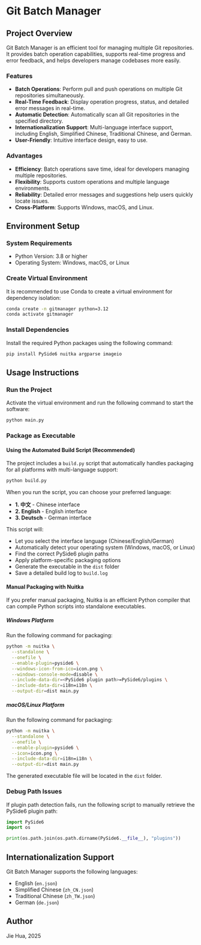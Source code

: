 # Git Batch Manager

## Project Overview
Git Batch Manager is an efficient tool for managing multiple Git repositories. It provides batch operation capabilities, supports real-time progress and error feedback, and helps developers manage codebases more easily.

### Features
- **Batch Operations**: Perform pull and push operations on multiple Git repositories simultaneously.
- **Real-Time Feedback**: Display operation progress, status, and detailed error messages in real-time.
- **Automatic Detection**: Automatically scan all Git repositories in the specified directory.
- **Internationalization Support**: Multi-language interface support, including English, Simplified Chinese, Traditional Chinese, and German.
- **User-Friendly**: Intuitive interface design, easy to use.

### Advantages
- **Efficiency**: Batch operations save time, ideal for developers managing multiple repositories.
- **Flexibility**: Supports custom operations and multiple language environments.
- **Reliability**: Detailed error messages and suggestions help users quickly locate issues.
- **Cross-Platform**: Supports Windows, macOS, and Linux.

## Environment Setup

### System Requirements
- Python Version: 3.8 or higher
- Operating System: Windows, macOS, or Linux

### Create Virtual Environment
It is recommended to use Conda to create a virtual environment for dependency isolation:

```bash
conda create -n gitmanager python=3.12
conda activate gitmanager
```

### Install Dependencies
Install the required Python packages using the following command:

```bash
pip install PySide6 nuitka argparse imageio
```

## Usage Instructions

### Run the Project
Activate the virtual environment and run the following command to start the software:

```bash
python main.py
```

### Package as Executable

#### Using the Automated Build Script (Recommended)
The project includes a `build.py` script that automatically handles packaging for all platforms with multi-language support:

```bash
python build.py
```

When you run the script, you can choose your preferred language:
- **1. 中文** - Chinese interface
- **2. English** - English interface  
- **3. Deutsch** - German interface

This script will:
- Let you select the interface language (Chinese/English/German)
- Automatically detect your operating system (Windows, macOS, or Linux)
- Find the correct PySide6 plugin paths
- Apply platform-specific packaging options
- Generate the executable in the `dist` folder
- Save a detailed build log to `build.log`

#### Manual Packaging with Nuitka
If you prefer manual packaging, Nuitka is an efficient Python compiler that can compile Python scripts into standalone executables.

##### Windows Platform
Run the following command for packaging:

```bash
python -m nuitka \
  --standalone \
  --onefile \
  --enable-plugin=pyside6 \
  --windows-icon-from-ico=icon.png \
  --windows-console-mode=disable \
  --include-data-dir=<PySide6 plugin path>=PySide6/plugins \
  --include-data-dir=i18n=i18n \
  --output-dir=dist main.py
```

##### macOS/Linux Platform
Run the following command for packaging:

```bash
python -m nuitka \
  --standalone \
  --onefile \
  --enable-plugin=pyside6 \
  --icon=icon.png \
  --include-data-dir=i18n=i18n \
  --output-dir=dist main.py
```

The generated executable file will be located in the `dist` folder.

### Debug Path Issues
If plugin path detection fails, run the following script to manually retrieve the PySide6 plugin path:

```python
import PySide6
import os

print(os.path.join(os.path.dirname(PySide6.__file__), "plugins"))
```

## Internationalization Support
Git Batch Manager supports the following languages:
- English (`en.json`)
- Simplified Chinese (`zh_CN.json`)
- Traditional Chinese (`zh_TW.json`)
- German (`de.json`)

## Author
Jie Hua, 2025
